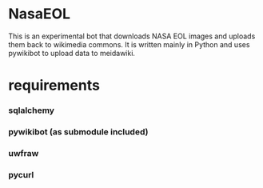 # NasaEOL

This is an experimental bot that downloads NASA EOL images and uploads them back to wikimedia commons.
It is written mainly in Python and uses pywikibot to upload data to meidawiki.

# requirements
### sqlalchemy
### pywikibot (as submodule included)
### uwfraw
### pycurl


